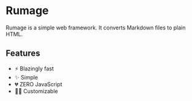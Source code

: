 # Rumage

Rumage is a simple web framework. It converts Markdown files to plain HTML.

## Features

* ⚡️ Blazingly fast
* ✨ Simple
* 💔 ZERO JavaScript
* 🧑‍💻 Customizable
